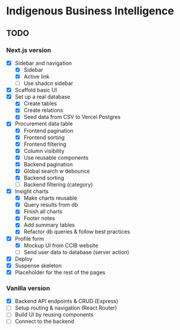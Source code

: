 # Indigenous Business Intelligence

## TODO
### Next.js version
- [x] Sidebar and navigation
  - [x] Sidebar
  - [x] Active link
  - [ ] Use shadcn sidebar
- [x] Scaffold basic UI
- [x] Set up a real database
  - [x] Create tables
  - [x] Create relations
  - [x] Seed data from CSV to Vercel Postgres
- [x] Procurement data table
  - [x] Frontend pagination
  - [x] Frontend sorting
  - [x] Frontend filtering
  - [x] Column visibility
  - [x] Use reusable components
  - [x] Backend pagination
  - [x] Global search w debounce
  - [x] Backend sorting
  - [ ] Backend filtering (category)
- [x] Insight charts
  - [x] Make charts reusable
  - [x] Query results from db
  - [x] Finish all charts
  - [x] Footer notes
  - [x] Add summary tables
  - [x] Refactor db queries & follow best practices
- [x] Profile form
  - [x] Mockup UI from CCIB website
  - [ ] Send user data to database (server action)
- [x] Deploy
- [x] Suspense skeleton
- [x] Placeholder for the rest of the pages

### Vanilla version
- [x] Backend API endpoints & CRUD (Express)
- [ ] Setup routing & navigation (React Router)
- [ ] Build UI by reusing components
- [ ] Connect to the backend
